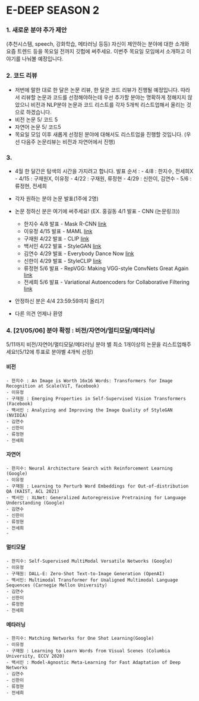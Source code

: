# E-DEEP SEASON 2

### 1. 새로운 분야 추가 제안
(추천시스템, speech, 강화학습, 메타러닝 등등)
자신이 제안하는 분야에 대한 소개와 요즘 트렌드 등을 목요일 전까지 깃헙에 써주세요. 이번주 목요일 모임에서 소개하고 이야기를 나눠볼 예정입니다.

### 2. 코드 리뷰

- 저번에 말한 대로 한 달은 논문 리뷰, 한 달은 코드 리뷰가 진행될 예정입니다. 
  따라서 리뷰할 논문과 코드를 선정해야하는데 우선 추가할 분야는 명확하게 정해지지 않았으니 비전과 NLP분야 논문과 코드 리스트를 각자 5개씩 리스트업해서 올리는 것으로 하겠습니다.
- 비전 논문 5/ 코드 5 
- 자연어 논문 5/ 코드5
- 목요일 모임 이후 새롭게 선정된 분야에 대해서도 리스트업을 진행할 것입니다.
(우선 다음주 논문리뷰는 비전과 자연어에서 진행)
  
  
### 3. 
  
  - 4월 한 달간은 탐색의 시간을 가지려고 합니다.
    발표 순서 :  - 4/8 : 한지수, 전세희X
                - 4/15 : 구재원X, 이유정
                - 4/22 : 구재원, 류정현
                - 4/29 : 신한이, 김연수
                - 5/6 : 류정현, 전세희
                
  - 각자 원하는 분야 논문 발표(1주에 2명)
  - 논문 정하신 분은 여기에 써주세요!
  (EX. 홍길동 4/1 발표 - CNN (논문링크))
    - 한지수 4/8 발표 - Mask R-CNN [link](https://arxiv.org/pdf/1703.06870.pdf)
    - 이유정 4/15 발표 -  MAML [link](https://arxiv.org/pdf/1703.03400.pdf)
    - 구재원 4/22 발표 -  CLIP [link](https://arxiv.org/pdf/2103.00020.pdf)
    - 백서인 4/22 발표 - StyleGAN [link](https://arxiv.org/pdf/1812.04948.pdf)
    - 김연수 4/29 발표 - Everybody Dance Now [link](https://arxiv.org/abs/1808.07371)
    - 신한이 4/29 발표 - StyleCLIP [link](https://arxiv.org/pdf/2103.17249.pdf)
    - 류정현 5/6 발표  - RepVGG: Making VGG-style ConvNets Great Again [link](https://arxiv.org/abs/2101.03697)
    - 전세희 5/6 발표 - Variational Autoencoders for Collaborative Filtering [link](https://arxiv.org/abs/1802.05814)
  - 안정하신 분은 4/4 23:59:59까지 올리기
  - 다른 의견 언제나 환영


### 4. [21/05/06] 분야 확정 : 비전/자연어/멀티모달/메타러닝

5/11까지 비전/자연어/멀티모달/메타러닝 분야 별 최소 1개이상의 논문을 리스트업해주세요!(5/12에 투표로 분야별 4개씩 선정)

#### 비전

    - 한지수 : An Image is Worth 16x16 Words: Transformers for Image Recognition at Scale(ViT, facebook)
    - 이유정 
    - 구재원 : Emerging Properties in Self-Supervised Vision Transformers (Facebook)
    - 백서인 : Analyzing and Improving the Image Quality of StyleGAN (NVIDIA)
    - 김연수 
    - 신한이
    - 류정현 
    - 전세희

#### 자연어


    - 한지수: Neural Architecture Search with Reinforcement Learning (Google)
    - 이유정 
    - 구재원 : Learning to Perturb Word Embeddings for Out-of-distribution QA (KAIST, ACL 2021)
    - 백서인 : XLNet: Generalized Autoregressive Pretraining for Language Understanding (Google)
    - 김연수 
    - 신한이
    - 류정현 
    - 전세희
    - 

#### 멀티모달


    - 한지수: Self-Supervised MultiModal Versatile Networks (Google)
    - 이유정 
    - 구재원: DALL-E: Zero-Shot Text-to-Image Generation (OpenAI)
    - 백서인: Multimodal Transformer for Unaligned Multimodal Language Sequences (Carnegie Mellon University)
    - 김연수 
    - 신한이
    - 류정현 
    - 전세희
    

#### 메타러닝


    - 한지수: Matching Networks for One Shot Learning(Google)
    - 이유정 
    - 구재원 : Learning to Learn Words from Visual Scenes (Columbia University, ECCV 2020)
    - 백서인 : Model-Agnostic Meta-Learning for Fast Adaptation of Deep Networks 
    - 김연수 
    - 신한이
    - 류정현 
    - 전세희


